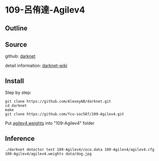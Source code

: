 # 109-呂侑達-Agilev4
## Outline

## Source
github: [darknet](https://github.com/AlexeyAB/darknet)

detail information: [darknet-wiki](https://github.com/AlexeyAB/darknet/wiki)
## Install
Step by step:
```python=
git clone https://github.com/AlexeyAB/darknet.git
cd darknet
make
git clone https://github.com/fcu-soc507/109-Agilev4.git
```
Put [agilev4.weights](https://drive.google.com/file/d/1rjc-SiBnINQKSdr47IK99MeC4Csmqu8I/view?usp=sharing) into "109-Agilev4" folder
## Inference
```python=
./darknet detector test 109-Agilev4/coco.data 109-Agilev4/agilev4.cfg 109-Agilev4/agilev4.weights data/dog.jpg
```
